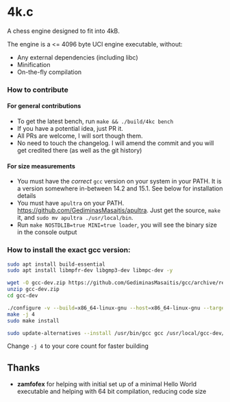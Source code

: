# 4k.c
A chess engine designed to fit into 4kB.

The engine is a <= 4096 byte UCI engine executable, without:
* Any external dependencies (including libc)
* Minification
* On-the-fly compilation

### How to contribute

#### For general contributions

* To get the latest bench, run `make && ./build/4kc bench`
* If you have a potential idea, just PR it.
* All PRs are welcome, I will sort though them.
* No need to touch the changelog. I will amend the commit and you will get credited there (as well as the git history)

#### For size measurements
* You must have the *correct* `gcc` version on your system in your PATH. It is a version somewhere in-between 14.2 and 15.1. See below for installation details
* You must have `apultra` on your PATH. https://github.com/GediminasMasaitis/apultra. Just get the source, `make` it, and `sudo mv apultra ./usr/local/bin`.
* Run `make NOSTDLIB=true MINI=true loader`, you will see the binary size in the console output


### How to install the exact gcc version:
```bash
sudo apt install build-essential
sudo apt install libmpfr-dev libgmp3-dev libmpc-dev -y

wget -O gcc-dev.zip https://github.com/GediminasMasaitis/gcc/archive/refs/heads/master.zip
unzip gcc-dev.zip
cd gcc-dev

./configure -v --build=x86_64-linux-gnu --host=x86_64-linux-gnu --target=x86_64-linux-gnu --prefix=/usr/local/gcc-dev --enable-checking=release --enable-languages=c --disable-multilib --program-suffix=-dev
make -j 4
sudo make install

sudo update-alternatives --install /usr/bin/gcc gcc /usr/local/gcc-dev/bin/gcc-dev 99
```

Change `-j 4` to your core count for faster building

## Thanks
* **zamfofex** for helping with initial set up of a minimal Hello World executable and helping with 64 bit compilation, reducing code size
